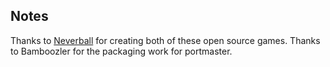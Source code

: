 ## Notes

Thanks to [Neverball](https://github.com/Neverball/neverball) for creating both of these open source games.  Thanks to Bamboozler for the packaging work for portmaster.

